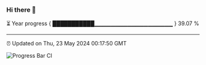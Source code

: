 ### Hi there 👋

⏳ Year progress { ███████████▁▁▁▁▁▁▁▁▁▁▁▁▁▁▁▁▁▁▁ } 39.07 %

---

⏰ Updated on Thu, 23 May 2024 00:17:50 GMT

![Progress Bar CI](https://github.com/liununu/liununu/workflows/Progress%20Bar%20CI/badge.svg)
